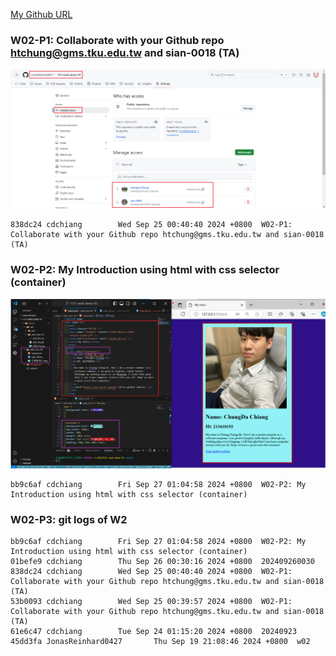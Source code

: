 [My Github URL](https://github.com/JonasReinhard0427/1131-sweb-demo-93)


### W02-P1: Collaborate with your Github repo htchung@gms.tku.edu.tw and sian-0018 (TA) 
![](w02-p1.png)

```
838dc24 cdchiang        Wed Sep 25 00:40:40 2024 +0800  W02-P1: Collaborate with your Github repo htchung@gms.tku.edu.tw and sian-0018 (TA)
```




### W02-P2: My Introduction using html with css selector (container)

![](w02-p2.png)
```
bb9c6af cdchiang        Fri Sep 27 01:04:58 2024 +0800  W02-P2: My Introduction using html with css selector (container)
```

### W02-P3: git logs of W2
```
bb9c6af cdchiang        Fri Sep 27 01:04:58 2024 +0800  W02-P2: My Introduction using html with css selector (container)
01befe9 cdchiang        Thu Sep 26 00:30:16 2024 +0800  202409260030
838dc24 cdchiang        Wed Sep 25 00:40:40 2024 +0800  W02-P1: Collaborate with your Github repo htchung@gms.tku.edu.tw and sian-0018 (TA)
53b0093 cdchiang        Wed Sep 25 00:39:57 2024 +0800  W02-P1: Collaborate with your Github repo htchung@gms.tku.edu.tw and sian-0018 (TA)
61e6c47 cdchiang        Tue Sep 24 01:15:20 2024 +0800  20240923
45dd3fa JonasReinhard0427       Thu Sep 19 21:08:46 2024 +0800  w02
```